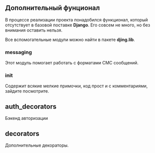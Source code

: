 ## Дополнительный фунционал
В процессе реализации проекта понадобился функционал, который отсутствует в базовой поставке **Django**.
Его совсем не много, но без внимания оставить нельзя.

Все вспомогательные модули можно найти в пакете **djing.lib**.

### messaging
Этот модуль помогает работать с форматами СМС сообщений.

### init
Содержит всякие мелкие примочки, код прост и с комментариями, зайдите посмотрите.

## auth_decorators
Бэкенд авторизации

## decorators
Дополнительные декораторы.

